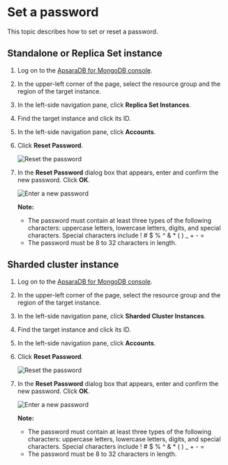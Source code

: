 # Set a password

This topic describes how to set or reset a password.

## Standalone or Replica Set instance

1.  Log on to the [ApsaraDB for MongoDB console](https://mongodb.console.aliyun.com/).

2.  In the upper-left corner of the page, select the resource group and the region of the target instance.

3.  In the left-side navigation pane, click **Replica Set Instances**.

4.  Find the target instance and click its ID.

5.  In the left-side navigation pane, click **Accounts**.

6.  Click **Reset Password**.

    ![Reset the password](https://static-aliyun-doc.oss-accelerate.aliyuncs.com/assets/img/en-US/5023797951/p13221.png)

7.  In the **Reset Password** dialog box that appears, enter and confirm the new password. Click **OK**.

    ![Enter a new password](https://static-aliyun-doc.oss-accelerate.aliyuncs.com/assets/img/en-US/5023797951/p13222.png)

    **Note:**

    -   The password must contain at least three types of the following characters: uppercase letters, lowercase letters, digits, and special characters. Special characters include ! \# $ % ^ & \* \( \) \_ + - =
    -   The password must be 8 to 32 characters in length.

## Sharded cluster instance

1.  Log on to the [ApsaraDB for MongoDB console](https://mongodb.console.aliyun.com/).

2.  In the upper-left corner of the page, select the resource group and the region of the target instance.

3.  In the left-side navigation pane, click **Sharded Cluster Instances**.

4.  Find the target instance and click its ID.

5.  In the left-side navigation pane, click **Accounts**.

6.  Click **Reset Password**.

    ![Reset the password](https://static-aliyun-doc.oss-accelerate.aliyuncs.com/assets/img/en-US/5023797951/p13221.png)

7.  In the **Reset Password** dialog box that appears, enter and confirm the new password. Click **OK**.

    ![Enter a new password](https://static-aliyun-doc.oss-accelerate.aliyuncs.com/assets/img/en-US/5023797951/p13222.png)

    **Note:**

    -   The password must contain at least three types of the following characters: uppercase letters, lowercase letters, digits, and special characters. Special characters include ! \# $ % ^ & \* \( \) \_ + - =
    -   The password must be 8 to 32 characters in length.

